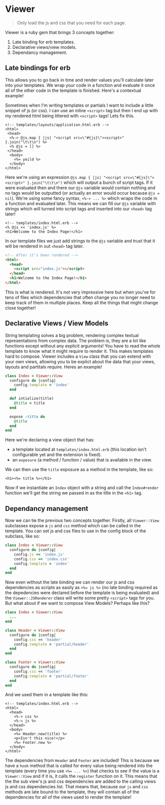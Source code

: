 # Viewer
> Only load the js and css that you need for each page.

Viewer is a ruby gem that brings 3 concepts together:

1. Late binding for erb templates.
2. Declarative views/view models.
3. Dependancy management.

## Late bindings for erb

This allows you to go back in time and render values you'll calculate later into your templates. We wrap your code in a function and evaluate it once all of the other code in the template is finished. Here's a contextual example!

Sometimes when I'm writing templates or partials I want to include a little snippet of js (or css). I can use an inline `<script>` tag but then I end up with my rendered html being littered with `<script>` tags! Lets fix this.

```erb
<!-- templates/layouts/application.html.erb -->
<html>
 <head>
  <%-> @js.map { |js| "<script src=\"#{js}\"><script>" }.join("\t\t\n") %>
  <% @js = [] %>
 </head>
  <body>
    <%= yeild %>
  </body>
</html>
```

Here we're using an expression `@js.map { |js| "<script src=\"#{js}\"><script>" }.join("\t\t\n")` which will output a bunch of script tags. If it were evaluated then and there our `@js` variable would contain nothing and no tags would be outputted (or actually an error would occur because `@js = nil`). We're using some fancy syntax, `<%-> ... %>` which wraps the code in a function and evaluated later. This means we can fill our `@js` variable with strings which will turned into script tags and inserted into our `<head>` tag later!

```erb
<!-- templates/index.html.erb -->
<% @js << 'index.js' %>
<h1>Welcome to the Index Page!</h1>
```

In our template files we just add strings to the `@js` variable and trust that it will be rendered in out `<head>` tag later.

```html
<!-- After it's been rendered -->
<html>
  <head>
    <script src="index.js"></script>
  </head>
  <h1>Welcome to the Index Page!</h1>
</html>
```

This is what is rendered. It's not very impressive here but when you've for tens of files which dependencies that often change you no longer need to keep track of them in multiple places. Keep all the things that might change close together!

## Declarative Views / View Models

String templating solves a big problem, rendering complex textual representations from complex data. The problem is, they are a lot like functions except without any explicit arguments! You have to read the whole template to know what it might require to render it. This makes templates hard to compose. Viewer includes a `View` class that you can extend with your own views, allowing you to be explict about the data that your views, layouts and partitals require. Heres an example!

```ruby
class Index < Viewer::View
  configure do |config|
    config.template = 'index'
  end

  def intialize(title)
    @title = title
  end

  expose :title do
    @title
  end
end
```

Here we're declaring a view object that has:

* a template located at `templates/index.html.erb` (this location isn't configurable yet and the extension is fixed).
* an `exposure` (a method / function / value) that is available in the view.

We can then use the `title` exposure as a method in the template, like so:

```erb
<h1><%= title %></h1>
```

Now if we instantiate an `Index` object with a string and call the `Index#render` function we'll get the string we passed in as the title in the `<h1>` tag.

## Dependancy management

Now we can tie the previous two concepts together. Firstly, all `Viewer::View` subclasses expose a `js` and `css` method which can be called in the template. You can set js and css files to use in the config block of the subclass, like so:

```ruby
class Index < Viewer::View
  configure do |config|
    config.js << 'index.js'
    config.css << 'index.css'
    config.template = 'index'
  end
end
```

Now even without the late binding we can render our js and css dependencies as scripts as easily as `<%= js %>` (no late binding required as the depedencies were declared before the template is being evaluated)  and the `Viewer::JSRenderer` class will write some pretty `<script>` tags for you. But what about if we want to compose View Models? Perhaps like this?

```ruby
class Index < Viewer::View
  ...
end

class Header < Viewer::View
  configure do |config|
    config.css << 'header'
    config.template = 'partial/header'
  end
end

class Footer < Viewer::View
  configure do |config|
    config.css << 'footer'
    config.template = 'partial/footer'
  end
end
```

And we used them in a template like this:

```erb
<!-- templates/index.html.erb -->
<html>
  <head>
    <%-> css %>
    <%-> js %>
  </head>
  <body>
    <%= Header.new(title) %>
    <p>Isn't this nice!</p>
    <%= Footer.new %>
  </body>
</html>
```

The dependencies from `Header` and `Footer` are included! This is because we have a `hook` method that is called for every value being rendered into the template (every time you use `<%= ... %>`) that checks to see if the value is a `Viewer::View` and if it is, it calls the `register` function on it. This means that the the sub view's js and css dependencies are added to the calling views js and css dependencies list. That means that, because our `js` and `css` methods are late bound to the template, they will contain all of the dependencies for all of the views used to render the template!
